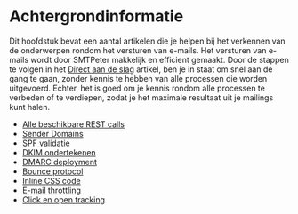 # Achtergrondinformatie

Dit hoofdstuk bevat een aantal artikelen die je helpen bij het verkennen van de 
onderwerpen rondom het versturen van e-mails. Het versturen van e-mails wordt 
door SMTPeter makkelijk en efficient gemaakt. Door de stappen te volgen in het [Direct aan de slag](introduction "introductie") 
artikel, ben je in staat om snel aan de gang te gaan, zonder kennis te hebben van 
alle processen die worden uitgevoerd. Echter, het is goed om je kennis
rondom alle processen te verbeden of te verdiepen, zodat je het maximale resultaat
uit je mailings kunt halen. 

- [Alle beschikbare REST calls](all-rest-calls "Alle beschikbare REST calls")
- [Sender Domains](sender-domains "Sender Ddomains")
- [SPF validatie](spf-validation "SPF email validatie - een korte introductie")
- [DKIM ondertekenen](dkim-signing "DKIM ondertekenen")
- [DMARC deployment](dmarc-deployment "DMARC deployment")
- [Bounce protocol](bounce-handling "Bounce protocol")
- [Inline CSS code](inline-css "Inline CSS")
- [E-mail throttling](email-throttling "Email throttling")
- [Click en open tracking](statistics "Click en open tracking")
